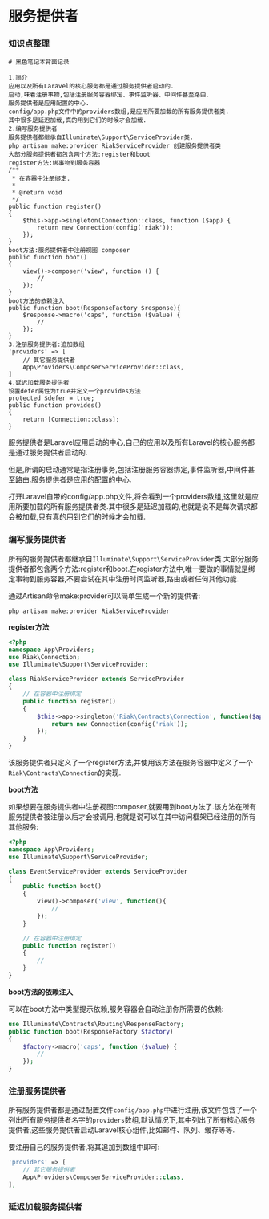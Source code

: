 # 服务提供者

### 知识点整理

```
# 黑色笔记本背面记录

1.简介
应用以及所有Laravel的核心服务都是通过服务提供者启动的.
启动,味着注册事物,包括注册服务容器绑定、事件监听器、中间件甚至路由.
服务提供者是应用配置的中心.
config/app.php文件中的providers数组,是应用所要加载的所有服务提供者类.
其中很多是延迟加载,真的用到它们的时候才会加载.
2.编写服务提供者
服务提供者都继承自Illuminate\Support\ServiceProvider类.
php artisan make:provider RiakServiceProvider 创建服务提供者类
大部分服务提供者都包含两个方法:register和boot
register方法:绑事物到服务容器
/**
 * 在容器中注册绑定.
 *
 * @return void
 */
public function register()
{
    $this->app->singleton(Connection::class, function ($app) {
        return new Connection(config('riak'));
    });
}
boot方法:服务提供者中注册视图 composer 
public function boot()
{
    view()->composer('view', function () {
        //
    });
}
boot方法的依赖注入
public function boot(ResponseFactory $response){
    $response->macro('caps', function ($value) {
        //
    });
}
3.注册服务提供者:追加数组
'providers' => [
    // 其它服务提供者
    App\Providers\ComposerServiceProvider::class,
]
4.延迟加载服务提供者
设置defer属性为true并定义一个provides方法
protected $defer = true;
public function provides()
{
    return [Connection::class];
}
```

服务提供者是Laravel应用启动的中心,自己的应用以及所有Laravel的核心服务都是通过服务提供者启动的.

但是,所谓的启动通常是指注册事务,包括注册服务容器绑定,事件监听器,中间件甚至路由.服务提供者是应用的配置的中心.

打开Laravel自带的config\/app.php文件,将会看到一个providers数组,这里就是应用所要加载的所有服务提供者类.其中很多是延迟加载的,也就是说不是每次请求都会被加载,只有真的用到它们的时候才会加载.

### 编写服务提供者

所有的服务提供者都继承自`Illuminate\Support\ServiceProvider`类.大部分服务提供者都包含两个方法:register和boot.在register方法中,唯一要做的事情就是绑定事物到服务容器,不要尝试在其中注册时间监听器,路由或者任何其他功能.

通过Artisan命令make:provider可以简单生成一个新的提供者:

```
php artisan make:provider RiakServiceProvider
```

**register方法**

```php
<?php
namespace App\Providers;
use Riak\Connection;
use Illuminate\Support\ServiceProvider;

class RiakServiceProvider extends ServiceProvider
{
    // 在容器中注册绑定
    public function register()
    {
        $this->app->singleton('Riak\Contracts\Connection', function($app){
            return new Connection(config('riak'));
        });
    }
}
```

该服务提供者只定义了一个register方法,并使用该方法在服务容器中定义了一个`Riak\Contracts\Connection`的实现.

**boot方法**

如果想要在服务提供者中注册视图composer,就要用到boot方法了.该方法在所有服务提供者被注册以后才会被调用,也就是说可以在其中访问框架已经注册的所有其他服务:

```php
<?php
namespace App\Providers;
use Illuminate\Support\ServiceProvider;

class EventServiceProvider extends ServiceProvider
{
    public function boot()
    {
        view()->composer('view', function(){
            //
        });
    }

    // 在容器中注册绑定
    public function register()
    {
        //
    }
}
```

**boot方法的依赖注入**

可以在boot方法中类型提示依赖,服务容器会自动注册你所需要的依赖:

```php
use Illuminate\Contracts\Routing\ResponseFactory;
public function boot(ResponseFactory $factory) 
{
    $factory->macro('caps', function ($value) {
        //
    });
}
```

### 注册服务提供者

所有服务提供者都是通过配置文件`config/app.php`中进行注册,该文件包含了一个列出所有服务提供者名字的`providers`数组,默认情况下,其中列出了所有核心服务提供者,这些服务提供者启动Laravel核心组件,比如邮件、队列、缓存等等.

要注册自己的服务提供者,将其追加到数组中即可:

```php
'providers' => [
    // 其它服务提供者
    App\Providers\ComposerServiceProvider::class,
],
```

### 延迟加载服务提供者




